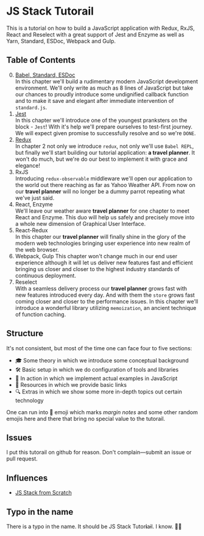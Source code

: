 # JS Stack Tutorail

This is a tutorial on how to build a JavaScript application with Redux, RxJS, React 
and Reselect with a great support of Jest and Enzyme as well as Yarn, Standard, ESDoc, 
Webpack and Gulp. 

## Table of Contents

 0. [Babel, Standard, ESDoc](00.Environment/README.md)     
    In this chapter we'll build a rudimentary modern JavaScript development environment. 
    We'll only write as much as 8 lines of JavaScript but take our chances to proudly introduce some undignified callback function and to make it save and elegant after
    immediate intervention of `standard.js`.
 1. [Jest](01.Jest/README.md)      
    In this chapter we'll introduce one of the youngest pranksters on the block - `Jest`!
    With it's help we'll prepare ourselves to test-first journey. We will expect given
    promise to successfully resolve and so we're `DONE`.
 2. [Redux](02.Redux/README.md)      
    In chapter 2 not only we introduce `redux`, not only we'll use `Babel REPL`, but 
    finally we'll start building our tutorial application: **a travel planner**. 
    It won't do much, but we're do our best to implement it with grace and elegance!
 3. RxJS     
    Introducing `redux-observable` middleware we'll open our application to the world
    out there reaching as far as Yahoo Weather API. From now on our **travel planner**
    will no longer be a dummy parrot repeating what we've just said. 
 4. React, Enzyme    
    We'll leave our weather aware **travel planner** for one chapter to meet React and 
    Enzyme. This duo will help us safely and precisely move into a whole new dimension
    of Graphical User Interface. 
 5. React-Redux      
    In this chapter our **travel planner** will finally shine in the glory of the modern
    web technologies bringing user experience into new realm of the web browser. 
 6. Webpack, Gulp
    This chapter won't change much in our end user experience although it will let us
    deliver new features fast and efficient bringing us closer and closer to the highest
    industry standards of continuous deployment. 
 7. Reselect     
    With a seamless delivery process our **travel planner** grows fast with new features
    introduced every day. And with them the `store` grows fast coming closer and closer
    to the performance issues. In this chapter we'll introduce a wonderful library 
    utilizing `memoization`, an ancient technique of function caching.


## Structure
It's not consistent, but most of the time one can face four to five sections:
 * 🎓 Some theory in which we introduce some conceptual background
 * 🛠 Basic setup in which we do configuration of tools and libraries
 * 🚀 In action in which we implement actual examples in JavaScript
 * 📖 Resources in which we provide basic links
 * 🔍 Extras in which we show some more in-depth topics out certain technology

One can run into 📝 emoji which marks *margin notes* and some other random 
emojis here and there that bring no special value to the tutorail.

## Issues
I put this tutorail on github for reason. Don't complain—submit an issue or pull request. 

## Influences
 * [JS Stack from Scratch](https://github.com/verekia/js-stack-from-scratch)

## Typo in the name
There is a typo in the name. It should be JS Stack Tutor**i**a~~i~~l. I know. 🤷‍♂️
